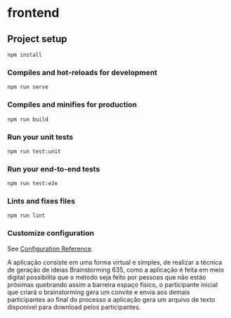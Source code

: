 # frontend

## Project setup
```
npm install
```

### Compiles and hot-reloads for development
```
npm run serve
```

### Compiles and minifies for production
```
npm run build
```

### Run your unit tests
```
npm run test:unit
```

### Run your end-to-end tests
```
npm run test:e2e
```

### Lints and fixes files
```
npm run lint
```

### Customize configuration
See [Configuration Reference](https://cli.vuejs.org/config/).

A aplicação consiste em uma forma virtual e simples, de realizar a técnica de geração de ideias Brainstorming 635, como a aplicação é feita em meio digital possibilita que o método seja feito por pessoas que não estão próximas quebrando assim a barreira espaço físico, o participante inicial que criará o brainstorming gera um convite e envia aos demais participantes ao final do processo a aplicação gera um arquivo de texto disponível para download pelos participantes.